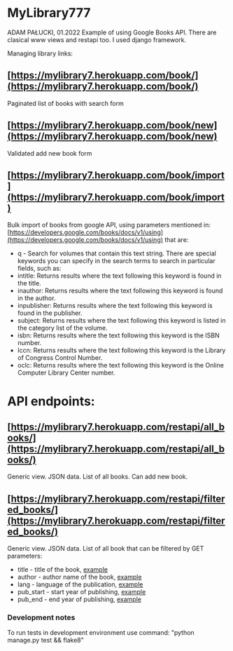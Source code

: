 # MyLibrary777
ADAM PAŁUCKI, 01.2022
Example of using Google Books API. There are clasical www views and restapi too. I used django framework.

Managing library links:
## [https://mylibrary7.herokuapp.com/book/](https://mylibrary7.herokuapp.com/book/)
Paginated list of books with search form
## [https://mylibrary7.herokuapp.com/book/new](https://mylibrary7.herokuapp.com/book/new)
Validated add new book form
## [https://mylibrary7.herokuapp.com/book/import](https://mylibrary7.herokuapp.com/book/import)
Bulk import of books from google API, using parameters mentioned in:
[https://developers.google.com/books/docs/v1/using](https://developers.google.com/books/docs/v1/using)
that are:
* q - Search for volumes that contain this text string. There are special keywords you can specify in the search terms to search in particular fields, such as:
* intitle: Returns results where the text following this keyword is found in the title.
* inauthor: Returns results where the text following this keyword is found in the author.
* inpublisher: Returns results where the text following this keyword is found in the publisher.
* subject: Returns results where the text following this keyword is listed in the category list of the volume.
* isbn: Returns results where the text following this keyword is the ISBN number.
* lccn: Returns results where the text following this keyword is the Library of Congress Control Number.
* oclc: Returns results where the text following this keyword is the Online Computer Library Center number.

# API endpoints:
## [https://mylibrary7.herokuapp.com/restapi/all_books/](https://mylibrary7.herokuapp.com/restapi/all_books/)
Generic view. JSON data. List of all books. Can add new book.
## [https://mylibrary7.herokuapp.com/restapi/filtered_books/](https://mylibrary7.herokuapp.com/restapi/filtered_books/)
Generic view. JSON data. List of all book that can be filtered by GET parameters:
* title - title of the book, [example](https://mylibrary7.herokuapp.com/restapi/filtered_books/?title=Eragon)
* author - author name of the book, [example](https://mylibrary7.herokuapp.com/restapi/filtered_books/?author=tolkien)
* lang - language of the publication, [example](https://mylibrary7.herokuapp.com/restapi/filtered_books/?lang=pl)
* pub_start - start year of publishing, [example](https://mylibrary7.herokuapp.com/restapi/filtered_books/?pub_start=2020)
* pub_end - end year of publishing, [example](https://mylibrary7.herokuapp.com/restapi/filtered_books/?pub_end=2000)

### Development notes
To run tests in development environment use command:
"python manage.py test && flake8"

